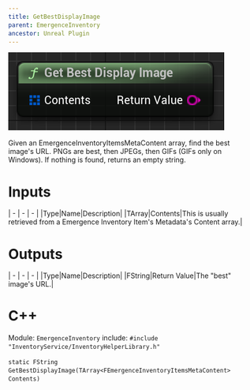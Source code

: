 ```yaml
---
title: GetBestDisplayImage
parent: EmergenceInventory
ancestor: Unreal Plugin
---
```


![](GetBestDisplayImage.PNG)

Given an EmergenceInventoryItemsMetaContent array, find the best image's URL. PNGs are best, then JPEGs, then GIFs (GIFs only on Windows). If nothing is found, returns an empty string.

# Inputs

| - | - | - |
|Type|Name|Description|
|TArray<FEmergenceInventoryItemsMetaContent>|Contents|This is usually retrieved from a Emergence Inventory Item's Metadata's Content array.|

# Outputs

| - | - | - |
|Type|Name|Description|
|FString|Return Value|The "best" image's URL.|

# C++
Module: `EmergenceInventory`
include: `#include "InventoryService/InventoryHelperLibrary.h"`

`static FString GetBestDisplayImage(TArray<FEmergenceInventoryItemsMetaContent> Contents)`